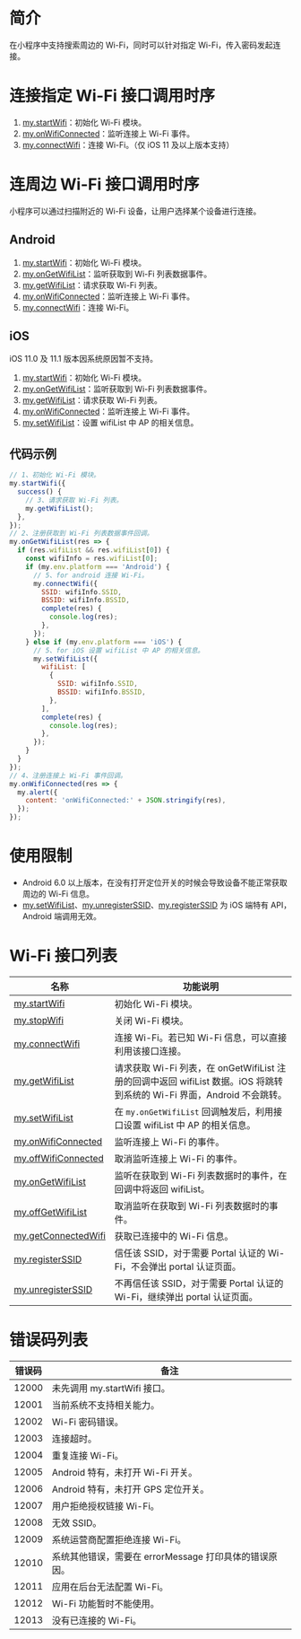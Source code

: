 # 简介

在小程序中支持搜索周边的 Wi-Fi，同时可以针对指定 Wi-Fi，传入密码发起连接。

# 连接指定 Wi-Fi 接口调用时序

1. [my.startWifi](https://opendocs.alipay.com/mini/api/startwifi)：初始化 Wi-Fi 模块。
1. [my.onWifiConnected](https://opendocs.alipay.com/mini/api/onwificonnected)：监听连接上 Wi-Fi 事件。
1. [my.connectWifi](https://opendocs.alipay.com/mini/api/connectwifi)：连接 Wi-Fi。（仅 iOS 11 及以上版本支持）

# 连周边 Wi-Fi 接口调用时序

小程序可以通过扫描附近的 Wi-Fi 设备，让用户选择某个设备进行连接。

## Android

1. [my.startWifi](https://opendocs.alipay.com/mini/api/startwifi)：初始化 Wi-Fi 模块。
1. [my.onGetWifiList](https://opendocs.alipay.com/mini/api/ongetwifilist)：监听获取到 Wi-Fi 列表数据事件。
1. [my.getWifiList](https://opendocs.alipay.com/mini/api/getwifilist)：请求获取 Wi-Fi 列表。
1. [my.onWifiConnected](https://opendocs.alipay.com/mini/api/onwificonnected)：监听连接上 Wi-Fi 事件。
1. [my.connectWifi](/mini/api/connectwifi)：连接 Wi-Fi。

## iOS

iOS 11.0 及 11.1 版本因系统原因暂不支持。

1. [my.startWifi](https://opendocs.alipay.com/mini/api/startwifi)：初始化 Wi-Fi 模块。
1. [my.onGetWifiList](https://opendocs.alipay.com/mini/api/ongetwifilist)：监听获取到 Wi-Fi 列表数据事件。
1. [my.getWifiList](https://opendocs.alipay.com/mini/api/getwifilist)：请求获取 Wi-Fi 列表。
1. [my.onWifiConnected](https://opendocs.alipay.com/mini/api/onwificonnected)：监听连接上 Wi-Fi 事件。
1. [my.setWifiList](https://opendocs.alipay.com/mini/api/setwifilist)：设置 wifiList 中 AP 的相关信息。

## 代码示例

```javascript
// 1、初始化 Wi-Fi 模块。
my.startWifi({
  success() {
    // 3、请求获取 Wi-Fi 列表。
    my.getWifiList();
  },
});
// 2、注册获取到 Wi-Fi 列表数据事件回调。
my.onGetWifiList(res => {
  if (res.wifiList && res.wifiList[0]) {
    const wifiInfo = res.wifiList[0];
    if (my.env.platform === 'Android') {
      // 5、for android 连接 Wi-Fi。
      my.connectWifi({
        SSID: wifiInfo.SSID,
        BSSID: wifiInfo.BSSID,
        complete(res) {
          console.log(res);
        },
      });
    } else if (my.env.platform === 'iOS') {
      // 5、for iOS 设置 wifiList 中 AP 的相关信息。
      my.setWifiList({
        wifiList: [
          {
            SSID: wifiInfo.SSID,
            BSSID: wifiInfo.BSSID,
          },
        ],
        complete(res) {
          console.log(res);
        },
      });
    }
  }
});
// 4、注册连接上 Wi-Fi 事件回调。
my.onWifiConnected(res => {
  my.alert({
    content: 'onWifiConnected:' + JSON.stringify(res),
  });
});
```

# 使用限制

- Android 6.0 以上版本，在没有打开定位开关的时候会导致设备不能正常获取周边的 Wi-Fi 信息。
- [my.setWifiList](https://opendocs.alipay.com/mini/api/setwifilist)、[my.unregisterSSID](https://opendocs.alipay.com/mini/api/unregister)、[my.registerSSID](https://opendocs.alipay.com/mini/api/register) 为 iOS 端特有 API，Android 端调用无效。

# Wi-Fi 接口列表

| **名称** | **功能说明** |
| --- | --- |
| [my.startWifi](https://opendocs.alipay.com/mini/api/startwifi) | 初始化 Wi-Fi 模块。 |
| [my.stopWifi](https://opendocs.alipay.com/mini/api/stopwifi) | 关闭 Wi-Fi 模块。 |
| [my.connectWifi](https://opendocs.alipay.com/mini/api/connectwifi) | 连接 Wi-Fi。若已知 Wi-Fi 信息，可以直接利用该接口连接。 |
| [my.getWifiList](https://opendocs.alipay.com/mini/api/getwifilist) | 请求获取 Wi-Fi 列表，在 onGetWifiList 注册的回调中返回 wifiList 数据。iOS 将跳转到系统的 Wi-Fi 界面，Android 不会跳转。 |
| [my.setWifiList](https://opendocs.alipay.com/mini/api/setwifilist) | 在 `my.onGetWifiList` 回调触发后，利用接口设置 wifiList 中 AP 的相关信息。 |
| [my.onWifiConnected](https://opendocs.alipay.com/mini/api/onwificonnected) | 监听连接上 Wi-Fi 的事件。 |
| [my.offWifiConnected](https://opendocs.alipay.com/mini/api/offwificonnected) | 取消监听连接上 Wi-Fi 的事件。 |
| [my.onGetWifiList](https://opendocs.alipay.com/mini/api/ongetwifilist) | 监听在获取到 Wi-Fi 列表数据时的事件，在回调中将返回 wifiList。 |
| [my.offGetWifiList](https://opendocs.alipay.com/mini/api/offgetwifilist) | 取消监听在获取到 Wi-Fi 列表数据时的事件。 |
| [my.getConnectedWifi](https://opendocs.alipay.com/mini/api/getconnectedwifi) | 获取已连接中的 Wi-Fi 信息。 |
| [my.registerSSID](https://opendocs.alipay.com/mini/api/register) | 信任该 SSID，对于需要 Portal 认证的 Wi-Fi，不会弹出 portal 认证页面。 |
| [my.unregisterSSID](https://opendocs.alipay.com/mini/api/unregister) | 不再信任该 SSID，对于需要 Portal 认证的 Wi-Fi，继续弹出 portal 认证页面。 |

# 错误码列表

| **错误码** | **备注**                                               |
| ---------- | ------------------------------------------------------ |
| 12000      | 未先调用 my.startWifi 接口。                           |
| 12001      | 当前系统不支持相关能力。                               |
| 12002      | Wi-Fi 密码错误。                                       |
| 12003      | 连接超时。                                             |
| 12004      | 重复连接 Wi-Fi。                                       |
| 12005      | Android 特有，未打开 Wi-Fi 开关。                      |
| 12006      | Android 特有，未打开 GPS 定位开关。                    |
| 12007      | 用户拒绝授权链接 Wi-Fi。                               |
| 12008      | 无效 SSID。                                            |
| 12009      | 系统运营商配置拒绝连接 Wi-Fi。                         |
| 12010      | 系统其他错误，需要在 errorMessage 打印具体的错误原因。 |
| 12011      | 应用在后台无法配置 Wi-Fi。                             |
| 12012      | Wi-Fi 功能暂时不能使用。                               |
| 12013      | 没有已连接的 Wi-Fi。                                   |
